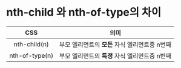 # nth-child 와 nth-of-type의 차이

|      CSS       |                      의미                      |
| :------------: | :--------------------------------------------: |
|  nth-child(n)  | 부모 엘리먼트의 **모든** 자식 엘리먼트중 n번째 |
| nth-of-type(n) | 부모 엘리먼트의 **특정** 자식 엘리먼트중 n번째 |
